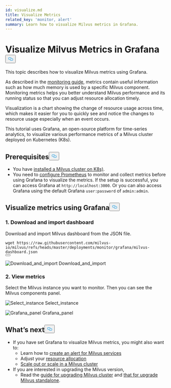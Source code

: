 ```yaml
---
id: visualize.md
title: Visualize Metrics
related_key: 'monitor, alert'
summary: Learn how to visualize Milvus metrics in Grafana.
---
```

<h1 id="Visualize-Milvus-Metrics-in-Grafana" class="common-anchor-header">Visualize Milvus Metrics in Grafana<button data-href="#Visualize-Milvus-Metrics-in-Grafana" class="anchor-icon" translate="no">
      <svg translate="no"
        aria-hidden="true"
        focusable="false"
        height="20"
        version="1.1"
        viewBox="0 0 16 16"
        width="16"
      >
        <path
          fill="#0092E4"
          fill-rule="evenodd"
          d="M4 9h1v1H4c-1.5 0-3-1.69-3-3.5S2.55 3 4 3h4c1.45 0 3 1.69 3 3.5 0 1.41-.91 2.72-2 3.25V8.59c.58-.45 1-1.27 1-2.09C10 5.22 8.98 4 8 4H4c-.98 0-2 1.22-2 2.5S3 9 4 9zm9-3h-1v1h1c1 0 2 1.22 2 2.5S13.98 12 13 12H9c-.98 0-2-1.22-2-2.5 0-.83.42-1.64 1-2.09V6.25c-1.09.53-2 1.84-2 3.25C6 11.31 7.55 13 9 13h4c1.45 0 3-1.69 3-3.5S14.5 6 13 6z"
        ></path>
      </svg>
    </button></h1><p>This topic describes how to visualize Milvus metrics using Grafana.</p>
<p>As described in the <a href="/docs/monitor.md">monitoring guide</a>, metrics contain useful information such as how much memory is used by a specific Milvus component. Monitoring metrics helps you better understand Milvus performance and its running status so that you can adjust resource allocation timely.</p>
<p>Visualization is a chart showing the change of resource usage across time, which makes it easier for you to quickly see and notice the changes to resource usage especially when an event occurs.</p>
<p>This tutorial uses Grafana, an open-source platform for time-series analytics, to visualize various performance metrics of a Milvus cluster deployed on Kubernetes (K8s).</p>
<h2 id="Prerequisites" class="common-anchor-header">Prerequisites<button data-href="#Prerequisites" class="anchor-icon" translate="no">
      <svg translate="no"
        aria-hidden="true"
        focusable="false"
        height="20"
        version="1.1"
        viewBox="0 0 16 16"
        width="16"
      >
        <path
          fill="#0092E4"
          fill-rule="evenodd"
          d="M4 9h1v1H4c-1.5 0-3-1.69-3-3.5S2.55 3 4 3h4c1.45 0 3 1.69 3 3.5 0 1.41-.91 2.72-2 3.25V8.59c.58-.45 1-1.27 1-2.09C10 5.22 8.98 4 8 4H4c-.98 0-2 1.22-2 2.5S3 9 4 9zm9-3h-1v1h1c1 0 2 1.22 2 2.5S13.98 12 13 12H9c-.98 0-2-1.22-2-2.5 0-.83.42-1.64 1-2.09V6.25c-1.09.53-2 1.84-2 3.25C6 11.31 7.55 13 9 13h4c1.45 0 3-1.69 3-3.5S14.5 6 13 6z"
        ></path>
      </svg>
    </button></h2><ul>
<li>You have <a href="/docs/install_cluster-helm.md">installed a Milvus cluster on K8s)</a>.</li>
<li>You need to <a href="/docs/monitor.md">configure Prometheus</a> to monitor and collect metrics before using Grafana to visualize the metrics. If the setup is successful, you can access Grafana at <code translate="no">http://localhost:3000</code>. Or you can also access Grafana using the default Grafana <code translate="no">user:password</code> of <code translate="no">admin:admin</code>.</li>
</ul>
<h2 id="Visualize-metrics-using-Grafana" class="common-anchor-header">Visualize metrics using Grafana<button data-href="#Visualize-metrics-using-Grafana" class="anchor-icon" translate="no">
      <svg translate="no"
        aria-hidden="true"
        focusable="false"
        height="20"
        version="1.1"
        viewBox="0 0 16 16"
        width="16"
      >
        <path
          fill="#0092E4"
          fill-rule="evenodd"
          d="M4 9h1v1H4c-1.5 0-3-1.69-3-3.5S2.55 3 4 3h4c1.45 0 3 1.69 3 3.5 0 1.41-.91 2.72-2 3.25V8.59c.58-.45 1-1.27 1-2.09C10 5.22 8.98 4 8 4H4c-.98 0-2 1.22-2 2.5S3 9 4 9zm9-3h-1v1h1c1 0 2 1.22 2 2.5S13.98 12 13 12H9c-.98 0-2-1.22-2-2.5 0-.83.42-1.64 1-2.09V6.25c-1.09.53-2 1.84-2 3.25C6 11.31 7.55 13 9 13h4c1.45 0 3-1.69 3-3.5S14.5 6 13 6z"
        ></path>
      </svg>
    </button></h2><h3 id="1-Download-and-import-dashboard" class="common-anchor-header">1. Download and import dashboard</h3><p>Download and import Milvus dashboard from the JSON file.</p>
<pre><code translate="no">wget <span class="hljs-attr">https</span>:<span class="hljs-comment">//raw.githubusercontent.com/milvus-io/milvus/refs/heads/master/deployments/monitor/grafana/milvus-dashboard.json</span>
<button class="copy-code-btn"></button></code></pre>
<p>
  <span class="img-wrapper">
    <img translate="no" src="/docs/v2.5.x/assets/import_dashboard.png" alt="Download_and_import" class="doc-image" id="download_and_import" />
    <span>Download_and_import</span>
  </span>
</p>
<h3 id="2-View-metrics" class="common-anchor-header">2. View metrics</h3><p>Select the Milvus instance you want to monitor. Then you can see the Milvus components panel.</p>
<p>
  <span class="img-wrapper">
    <img translate="no" src="/docs/v2.5.x/assets/grafana_select.png" alt="Select_instance" class="doc-image" id="select_instance" />
    <span>Select_instance</span>
  </span>
</p>
<p>
  <span class="img-wrapper">
    <img translate="no" src="/docs/v2.5.x/assets/grafana_panel.png" alt="Grafana_panel" class="doc-image" id="grafana_panel" />
    <span>Grafana_panel</span>
  </span>
</p>
<h2 id="Whats-next" class="common-anchor-header">What’s next<button data-href="#Whats-next" class="anchor-icon" translate="no">
      <svg translate="no"
        aria-hidden="true"
        focusable="false"
        height="20"
        version="1.1"
        viewBox="0 0 16 16"
        width="16"
      >
        <path
          fill="#0092E4"
          fill-rule="evenodd"
          d="M4 9h1v1H4c-1.5 0-3-1.69-3-3.5S2.55 3 4 3h4c1.45 0 3 1.69 3 3.5 0 1.41-.91 2.72-2 3.25V8.59c.58-.45 1-1.27 1-2.09C10 5.22 8.98 4 8 4H4c-.98 0-2 1.22-2 2.5S3 9 4 9zm9-3h-1v1h1c1 0 2 1.22 2 2.5S13.98 12 13 12H9c-.98 0-2-1.22-2-2.5 0-.83.42-1.64 1-2.09V6.25c-1.09.53-2 1.84-2 3.25C6 11.31 7.55 13 9 13h4c1.45 0 3-1.69 3-3.5S14.5 6 13 6z"
        ></path>
      </svg>
    </button></h2><ul>
<li>If you have set Grafana to visualize Milvus metrics, you might also want to:
<ul>
<li>Learn how to <a href="/docs/alert.md">create an alert for Milvus services</a></li>
<li>Adjust your <a href="/docs/allocate.md">resource allocation</a></li>
<li><a href="/docs/scaleout.md">Scale out or scale in a Milvus cluster</a></li>
</ul></li>
<li>If you are interested in upgrading the Milvus version,
<ul>
<li>Read the <a href="/docs/upgrade_milvus_cluster-operator.md">guide for upgrading Milvus cluster</a> and <a href="/docs/upgrade_milvus_standalone-operator.md">that for upgrade Milvus standalone</a>.</li>
</ul></li>
</ul>
